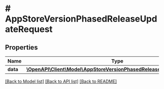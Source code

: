 # # AppStoreVersionPhasedReleaseUpdateRequest

## Properties

Name | Type | Description | Notes
------------ | ------------- | ------------- | -------------
**data** | [**\OpenAPI\Client\Model\AppStoreVersionPhasedReleaseUpdateRequestData**](AppStoreVersionPhasedReleaseUpdateRequestData.md) |  | 

[[Back to Model list]](../../README.md#documentation-for-models) [[Back to API list]](../../README.md#documentation-for-api-endpoints) [[Back to README]](../../README.md)


